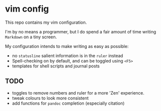 # vim config

This repo contains my vim configuration.

I'm by no means a programmer, but I do spend a fair amount of time writing `Markdown` on a tiny screen.

My configuration intends to make writing as easy as possible:

+ no `statusline` salient information is in the `ruler` instead
+ Spell-checking on by default, and can be toggled using `<F5>`
+ templates for shell scripts and journal posts

## TODO

+ toggles to remove numbers and ruler for a more 'Zen' experience.
+ tweak colours to look more consistent
+ add functions for `pandoc` completion (especially citation)


